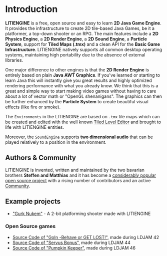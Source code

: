 # Introduction

**LITIENGINE** is a free, open source and easy to learn **2D Java Game Engine**. It provides the infrastructure to create 2D tile-based Java Games, be it a platformer, a top-down shooter or an RPG. The main features include a **2D Physics Engine**, a **2D Render Engine**, a **2D Sound Engine**, a **Particle System**, support for **Tiled Maps \(.tmx\)** and a clean API for the **Basic Game Infrastructure**. LITIENGINE natively supports all common desktop operating systems, maintaining high portability due to the absence of external libraries.

One major difference to other engines is that the **2D Render Engine** is entirely based on plain **Java AWT Graphics**. If you've learned or starting to learn Java this will instantly give you great results and highly optimized rendering performance with what you already know. We think that this is a great and simple way to start making video games without having to care about a lot of vector math or "OpenGL shenanigans". The graphics can then be further enhanced by the **Particle System** to create beautiful visual effects \(like fire or smoke\).

The `Environments` in the LITIENGINE are based on `.tmx` tile maps which can be created and edited with the well known [Tiled Level Editor](https://www.mapeditor.org/) and brought to life with LITIENGINE entities.

Moreover, the `SoundEngine` supports **two dimensional audio** that can be played relatively to a position in the environment.

## Authors & Community

LITIENGINE is invented, written and maintained by the two bavarian brothers **Steffen and Matthias** and it has become a [considerably popular open source project](https://github.com/gurkenlabs/litiengine) with a rising number of contributors and an active [Community](https://forum.litiengine.com/).

## Example projects
 * ["Gurk Nukem"](https://github.com/gurkenlabs/litiengine-gurk-nukem) - A 2-bit platforming shooter made with LITIENGINE

### Open Source games
 * [Source Code of "GoIn -Behave or GET LOST!"](https://github.com/gurkenlabs/litiengine-ldjam42), made during LDJAM 42
 * [Source Code of "Servus Bonus"](https://github.com/gurkenlabs/litiengine-ldjam44), made during LDJAM 44
 * [Source Code of "Pumpkin Keeper"](https://github.com/gurkenlabs/litiengine-ldjam46), made during LDJAM 46

